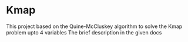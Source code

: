 # Kmap
This project based on the Quine-McCluskey algorithm to solve the Kmap problem upto 4 variables
The brief description in the given docs
